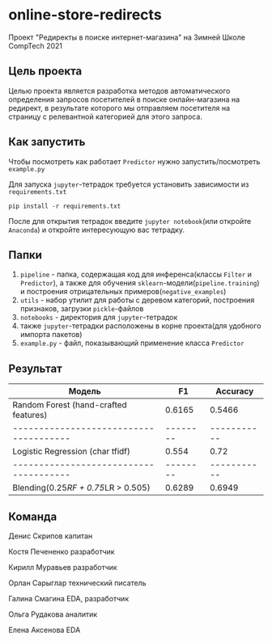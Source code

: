 # online-store-redirects
Проект "Редиректы в поиске интернет-магазина" на Зимней Школе CompTech 2021

## Цель проекта
Целью проекта является разработка методов автоматического определения запросов посетителей в поиске онлайн-магазина на редирект, в результате которого мы отправляем посетителя на страницу с релевантной категорией для этого запроса.


## Как запустить
Чтобы посмотреть как работает `Predictor` нужно запустить/посмотреть `example.py`

Для запуска `jupyter`-тетрадок требуется установить зависимости из `requirements.txt`
```
pip install -r requirements.txt
```
После для открытия тетрадок введите `jupyter notebook`(или откройте `Anaconda`) и откройте интересующую вас тетрадку.

## Папки
1. `pipeline` - папка, содержащая код для инференса(классы `Filter` и `Predictor`), а также для обучения `sklearn`-модели(`pipeline.training`) и построения отрицательных примеров(`negative_examples`)
1. `utils` - набор утилит для работы с деревом категорий, построения признаков, загрузки `pickle`-файлов
1. `notebooks` - директория для `jupyter`-тетрадок
1. также `jupyter`-тетрадки расположены в корне проекта(для удобного импорта пакетов)
1. `example.py` - файл, показывающий применение класса `Predictor`

## Результат

| Модель                               | F1     | Accuracy  | 
|--------------------------------------|--------|-----------|
|Random Forest (hand-crafted features) | 0.6165 | 0.5466    |   
|--------------------------------------|--------|-----------|                      
|Logistic Regression (char tfidf)      | 0.554  | 0.72      |        
|--------------------------------------|--------|-----------|
|Blending(0.25*RF + 0.75*LR > 0.505)   |0.6289  |0.6949     | 




## Команда

Денис Скрипов	капитан

Костя Печененко	разработчик

Кирилл Муравьев	разработчик

Орлан Сарыглар	технический писатель

Галина Смагина	EDA, разработчик

Ольга Рудакова	аналитик

Елена Аксенова	EDA 

